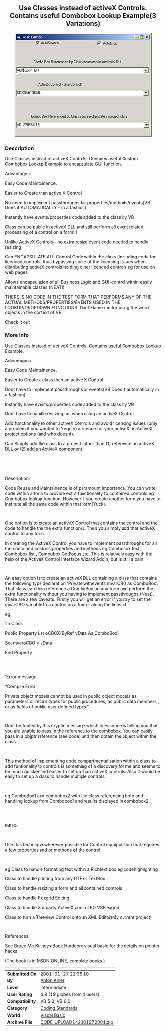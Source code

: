 ﻿<div align="center">

## Use Classes instead of activeX Controls\. Contains useful Combobox Lookup Example\(3 Variations\)

<img src="PIC2001127329424745.gif">
</div>

### Description

<p>Use Classes instead of activeX Controls. Contains useful Custom Combobox Lookup Example to encapsulate GUI function.<br>

Advantages:<br>

Easy Code Maintainence. <br>

Easier to Create than active X Control<br>

No need to implement passthroughs for properties/methods/events(VB Does it AUTOMATICALLY - in a fashion)<br>

Instantly have events/properties code added to the class by VB<br>

Class can be public in activeX DLL and still perform all event related processing of a control on a form!!!<br>

Unlike ActiveX Controls - no extra resize event code needed to handle resizing<br>

Can ENCAPSULATE ALL Control Code within the class (including code for licenced controls) thus bypassing some of the licencing issues when distributing activeX controls holding other licenced controls eg for use on web pages<br>

Allows encapsulation of all Business Logic and GUI-control within easily maintainable classes (NEAT!)

THERE IS NO CODE IN THE TEST FORM THAT PERFORMS ANY OF THE ACTUAL METHODS/PROPERTIES/EVENTS USED IN THE LOOKUP/DROPDOWN FUNCTIONS. Dont Flame me for using the word objects in the context of VB.

Check it out
 
### More Info
 
<p>Use Classes instead of activeX Controls. Contains useful Combobox Lookup Example.<br>

Advantages:<br>

Easy Code Maintainence.<br>

Easier to Create a class than an active X Control<br>

Dont have to implement passthroughs or events(VB Does it automatically in a fashion)<br>

Instantly have events/properties code added to the class by VB<br>

Dont have to handle resizing, as when using an activeX Control<br>

Add functionality to other activeX controls and avoid licencing issues (only a problem if you wanted to 'require a licence for your activeX' in ActiveX project options (and who doesnt). <br>

Can Simply add the class to a project rather than (1) reference an activeX DLL or (2) add an ActiveX component.<br>

<br>

<br>

<br>

Description:<br>

Code Reuse and Maintainence is of paramount importance. You can write code within a form to provide extra functionality to contained controls eg Combobox lookup function. However if you create another form you have to institute all the same code within that form(Yuck).<br>

<br>

One option is to create an activeX Control that contains the control and the code to handle the the extra function/s. Then you simply add that activeX control to any form.<br>

In creating the ActiveX Control you have to implement passthroughs for all the contained controls properties and methods eg Combobox.text, Combobox.list , Combobox.GotFocus etc. This is relatively easy with the help of the ActiveX Control Interface Wizard Addin, but is still a pain.<br>

<br>

An easy option is to create an activeX DLL containing a class that contains the following type declaration 'Private withevents mvarCBO as ComboBox'. That class can then reference a ComboBox on any form and perform the extra functionality without you having to implement passthroughs.(Neat). There are a few caveats. Firstly you will get an error if you try to set the mvarCBO variable to a control on a form - along the lines of <br>

eg.<br>

'In Class<br>

Public Property Let oCBOX(ByRef vData As ComboBox)<br>

Set mvaroCBO = vData<br>

End Property<br>

<br>

<br>

'Error message<br>

"Compile Error <br>

Private object models cannot be used in public object models as parameters or return types for public procedures, as public data members , or as fields of public user defined types."<br>

<br>

Dont be fooled by this cryptic message which in essence is telling you that you are unable to pass in the reference to the combobox. You can easily pass in a objptr reference (see code) and then obtain the object within the class.<br>

<br>

This method of implementing code compartmentalisation within a class to add funtionality to controls is something of a discovery for me and seems to be much quicker and easier to set up than activeX controls. Also it would be easy to set up a class to handle multiple controls.<br>

<br>

eg ComboBox1 and combobox2 with the class referencing both and handling lookup from Combobox1 and results displayed in combobox2.<br>

<br>

<br>

IMHO:<br>

<br>

Use this technique wherever possible for Control manipulation that requires a few properties and or methods of the control.<br>

<br>

eg Class to handle formating text within a Richtext box eg codehighlighting<br>

Class to handle printing from any RTF or TextBox<br>

Class to handle resizing a form and all contained controls<br>

Class to handle Flexgrid Editing<br>

Class to handle 3rd party ActiveX control EG VSFlexgrid<br>

Class to turn a Treeview Control onto an XML Editor(My current project)<br>

<br>

References<br>

See Bruce Mc Kinneys Book Hardcore visual basic for the details on pointer hacks<br>

(The book is in MSDN ONLINE, complete books.)<br>

</p>


<span>             |<span>
---                |---
**Submitted On**   |2001-01-27 21:35:10
**By**             |[Anton Knier](https://github.com/Planet-Source-Code/PSCIndex/blob/master/ByAuthor/anton-knier.md)
**Level**          |Intermediate
**User Rating**    |4.8 (19 globes from 4 users)
**Compatibility**  |VB 5\.0, VB 6\.0
**Category**       |[Coding Standards](https://github.com/Planet-Source-Code/PSCIndex/blob/master/ByCategory/coding-standards__1-43.md)
**World**          |[Visual Basic](https://github.com/Planet-Source-Code/PSCIndex/blob/master/ByWorld/visual-basic.md)
**Archive File**   |[CODE\_UPLOAD142181272001\.zip](https://github.com/Planet-Source-Code/anton-knier-use-classes-instead-of-activex-controls-contains-useful-combobox-lookup-exampl__1-14756/archive/master.zip)








